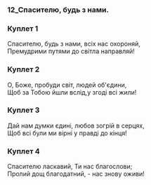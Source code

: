### 12_Спасителю, будь з нами.
### Куплет 1
Спасителю, будь з нами, всіх нас охороняй, <br/>Премудрими путями до світла направляй!
### Куплет 2
О, Боже, пробуди світ, людей об'єдини,<br/>Щоб за Тобою йшли вслід,у згоді всі жили!
### Куплет 3
Дай нам думки єдині, любов зогрій в серцях, <br/>Щоб всі були ми вірні у правді до кінця!
### Куплет 4
Спасителю ласкавий, Ти нас благослови; <br/>Пролий дощ благодатний, - нас знову оживи!
